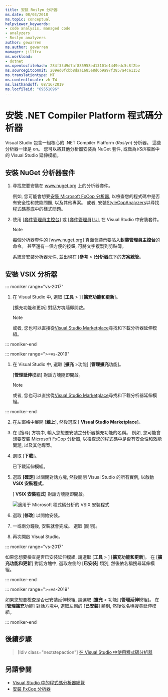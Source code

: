 ```yaml
---
title: 安裝 Roslyn 分析器
ms.date: 08/03/2018
ms.topic: conceptual
helpviewer_keywords:
- code analysis, managed code
- analyzers
- Roslyn analyzers
author: gewarren
ms.author: gewarren
manager: jillfra
ms.workload:
- dotnet
ms.openlocfilehash: 284f33d9d7af885958ed13101e1449edc5c8f2be
ms.sourcegitcommit: 209ed0fcbb8daa1685e8d6b9a97f3857a4ce1152
ms.translationtype: MT
ms.contentlocale: zh-TW
ms.lasthandoff: 08/16/2019
ms.locfileid: "69551096"
---
```

# <a name="install-net-compiler-platform-code-analyzers"></a>安裝 .NET Compiler Platform 程式碼分析器

Visual Studio 包含一組核心的 .NET Compiler Platform (*Roslyn*) 分析器。 這些分析器一律是 on。 您可以將其他分析器安裝為 NuGet 套件, 或做為*VSIX*檔案中的 Visual Studio 延伸模組。

## <a name="to-install-nuget-analyzer-packages"></a>安裝 NuGet 分析器套件

1. 尋找您要安裝在 www.nuget.org 上的分析器套件。

   例如, 您可能會想要[安裝 Microsoft FxCop 分析器](install-fxcop-analyzers.md#to-install-fxcop-analyzers-as-a-nuget-package), 以檢查您的程式碼中是否有安全性和效能問題, 以及其他專案。 或者, 安裝[StyleCopAnalyzers](https://www.nuget.org/packages/stylecop.analyzers/)以尋找程式碼基底中的樣式問題。

2. 使用 [[套件管理員主控台](/nuget/quickstart/install-and-use-a-package-in-visual-studio#package-manager-console)] 或 [[套件管理員] UI](/nuget/quickstart/install-and-use-a-package-in-visual-studio#package-manager-console), 在 Visual Studio 中安裝套件。

   > [!NOTE]
   > 每個分析器套件的 [www.nuget.org] 頁面會顯示要貼入**封裝管理員主控台**的命令。 甚至還有一個方便的按鈕, 可將文字複製到剪貼簿。

   系統會安裝分析器元件, 並出現在 [**參考** > ]**分析器**底下的**方案總管**。

## <a name="to-install-vsix-analyzers"></a>安裝 VSIX 分析器

::: moniker range="vs-2017"

1. 在 Visual Studio 中, 選取 [**工具** > ] [**擴充功能和更新**]。

   [擴充功能和更新] 對話方塊隨即開啟。

   > [!NOTE]
   > 或者, 您也可以直接從[Visual Studio Marketplace](https://marketplace.visualstudio.com)尋找和下載分析器延伸模組。

::: moniker-end

::: moniker range=">=vs-2019"

1. 在 Visual Studio 中, 選取 [**擴充** >功能] [**管理擴充**功能]。

   [**管理延伸**模組] 對話方塊隨即開啟。

   > [!NOTE]
   > 或者, 您也可以直接從[Visual Studio Marketplace](https://marketplace.visualstudio.com)尋找和下載分析器延伸模組。

::: moniker-end

2. 在左窗格中展開 [**線上**], 然後選取 [ **Visual Studio Marketplace**]。

3. 在 [搜尋] 方塊中, 輸入您想要安裝之分析器擴充功能的名稱。 例如, 您可能會想要[安裝 Microsoft FxCop 分析器](install-fxcop-analyzers.md#to-install-fxcop-analyzers-as-a-vsix), 以檢查您的程式碼中是否有安全性和效能問題, 以及其他專案。

4. 選取 [**下載**]。

   已下載延伸模組。

5. 選取 **[確定]** 以關閉對話方塊, 然後關閉 Visual Studio 的所有實例, 以啟動**VSIX 安裝程式**。

   [ **VSIX 安裝程式**] 對話方塊隨即開啟。

   ![適用于 Microsoft 程式碼分析的 VSIX 安裝程式](media/vsix-installer-code-analysis.png)

6. 選取 [**修改**] 以開始安裝。

7. 一或兩分鐘後, 安裝就會完成。 選取 [關閉]。

8. 再次開啟 Visual Studio。

::: moniker range="vs-2017"

如果您想要檢查是否已安裝延伸模組, 請選取 [**工具** > ] [**擴充功能和更新**]。 在 [**擴充功能和更新**] 對話方塊中, 選取左側的 [**已安裝**] 類別, 然後依名稱搜尋延伸模組。

::: moniker-end

::: moniker range=">=vs-2019"

如果您想要檢查是否已安裝延伸模組, 請選取 [**擴充** > 功能] [**管理延伸**模組]。 在 [**管理擴充**功能] 對話方塊中, 選取左側的 [**已安裝**] 類別, 然後依名稱搜尋延伸模組。

::: moniker-end

## <a name="next-steps"></a>後續步驟

> [!div class="nextstepaction"]
> [在 Visual Studio 中使用程式碼分析器](../code-quality/use-roslyn-analyzers.md)

## <a name="see-also"></a>另請參閱

- [Visual Studio 中的程式碼分析器總覽](../code-quality/roslyn-analyzers-overview.md)
- [安裝 FxCop 分析器](../code-quality/install-fxcop-analyzers.md)
